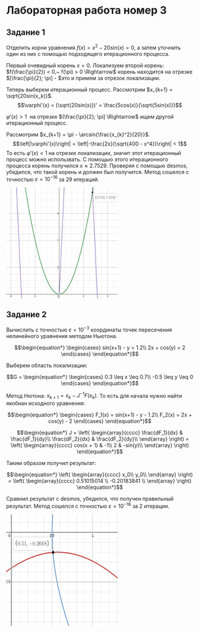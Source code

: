 # Лабораторная работа номер 3

## Задание 1
Отделить корни уравнения $f(x) = x^2 - 20sin(x) = 0$, а затем уточнить один из них с помощью подходящего итерационного процесса.

Первый очевидный корень $x = 0$. Локализуем второй корень: 
$f(\frac{\pi}{2}) < 0,~ f(\pi) > 0 \Rightarrow$
корень находится на отрезке $[\frac{\pi}{2}; \pi] - $это и примем за отрезок локализации.

Теперь выберем итерационный процесс. Рассмотрим $x_{k+1} = \sqrt{20sin(x_k)}$.
$$\varphi'(x) = (\sqrt{20sin(x)})' = \frac{5cos(x)}{\sqrt{5sin(x)}}$$

$\varphi'(x) > 1~$ на отрезке $(\frac{\pi}{2}; \pi] \Rightarrow$ ищем другой итерационный процесс.

Рассмотрим $x_{k+1} = \pi - \arcsin{\frac{x_{k}^2}{20}}$.
$$\left|\varphi'(x)\right| = \left|-\frac{2x}{\sqrt{400 - x^4}}\right| < 1$$
То есть $\varphi'(x) < 1$ на отрезке локализации, значит этот итерационный процесс можно использвать. С помощью этого итерационного процесса корень получился $x \approx 2.7529$. Проверяя с помощью desmos, убедился, что такой корень и должен был получится. Метод сошелся с точностью $\varepsilon = 10^{-16}$ за 29 итераций.

<img src = "./graph1.png" width = "300" height = "300" align = "center"/>

## Задание 2
Вычислить с точностью $\varepsilon = 10^{-3}$ координаты точек пересечения нелинейного уравнения методом Ньютона.

$$\begin{equation*} 
    \begin{cases}
        sin(x+1) - y = 1.2\\
        2x + cos(y) = 2
    \end{cases}
\end{equation*}$$

Выберем область локализации:

$$G = \begin{equation*} 
    \begin{cases}
        0.3  \leq x \leq 0.7\\
        -0.5 \leq y \leq 0
    \end{cases}
\end{equation*}$$

Метод Нютона: $x_{k + 1} = x_k - J^{-1}F(x_k)$. То есть для начала нужно найти якобиан исходного уравнения:

$$\begin{equation*} 
    \begin{cases}
        F_1(x) = sin(x+1) - y - 1.2\\
        F_2(x) = 2x + cos(y) - 2
    \end{cases}
\end{equation*}$$

$$\begin{equation*}
J = \left(
    \begin{array}{cccc}
        \frac{dF_1}{dx} & \frac{dF_1}{dy}\\
        \frac{dF_2}{dx} & \frac{dF_2}{dy}\\
    \end{array}
    \right) = \left(
        \begin{array}{cccc}
            cos(x + 1) & -1\\
            2          & -sin(y)\\
        \end{array}
        \right)
\end{equation*}$$

Таким образом получил результат:

$$\begin{equation*}
    \left(
    \begin{array}{cccc}
        x_0\\
        y_0\\
    \end{array}
    \right) = \left(
        \begin{array}{cccc}
            0.51015014  \\
            -0.20183841 \\
        \end{array}
        \right)
\end{equation*}$$

Сравнил результат с desmos, убедился, что получен правильный результат. Метод сошелся с точностью $\varepsilon = 10^{-16}$ за 2 итерации.

<img src = "./graph2.png" width = "300" height = "300" align = "center"/>